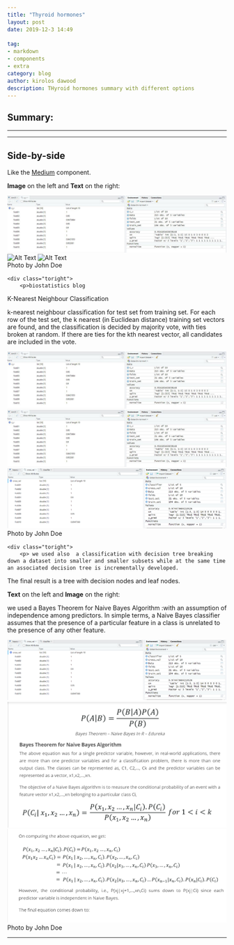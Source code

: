 ```yaml
---
title: "Thyroid hormones"
layout: post
date: 2019-12-3 14:49

tag:
- markdown
- components
- extra
category: blog
author: kirolos dawood
description: THyroid hormones summary with different options
---
```


## Summary:




---




---

## Side-by-side

Like the [Medium](https://medium.com/) component.

**Image** on the left and **Text** on the right:


<div class="side-by-side">
    <div class="toleft">
        <img class="image" src="tarek 1.jpg" alt="Alt Text">
        <img class="image" src="tarek 2.jpg" alt="Alt Text">
        <img class="image" src="tarek 3.jpg" alt="Alt Text">
        <figcaption class="caption">Photo by John Doe</figcaption>
    </div>

    <div class="toright">
        <p>biostatistics blog

K-Nearest Neighbour Classification


k-nearest neighbour classification for test set from training set.
 For each row of the test set, the k nearest (in Euclidean distance) training set vectors are found, and the classification is decided by majority vote, with ties broken at random.
  If there are ties for the kth nearest vector, all candidates are included in the vote.
</p>
    </div>
</div>


<div class="side-by-side">
    <div class="toleft">
        <img class="image" src="bassam.jpg" alt="Alt Text">
        <img class="image" src="bassam2.jpg" alt="Alt Text">
        <img class="image" src="bassam3.png" alt="Alt Text">
        <figcaption class="caption">Photo by John Doe</figcaption>
    </div>

    <div class="toright">
        <p> we used also  a classification with decision tree breaking down a dataset into smaller and smaller subsets while at the same time an associated decision tree is incrementally developed.
   The final result is a tree with decision nodes and leaf nodes.
</p>
    </div>
</div>

**Text** on the left and **Image** on the right:


<div class="side-by-side">
    <div class="toleft">
        <p> we used a Bayes Theorem for Naive Bayes Algorithm :with an assumption of independence among predictors.
    In simple terms, a Naive Bayes classifier assumes that the presence of a particular feature in a class is unrelated to the presence of any other feature.</p>
    </div>
</div>
    <div class="side-by-side">
    <div class="toleft">
        <img class="image" src="poline1.png " alt="Alt Text">
        <img class="image" src="poline2.png" alt="Alt Text">
        <img class="image" src="poline3.png" alt="Alt Text">
        <figcaption class="caption">Photo by John Doe</figcaption>
    </div>
</div>



---



